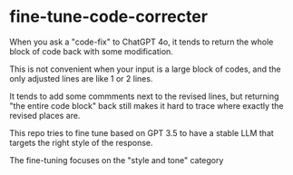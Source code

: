 # fine-tune-code-correcter

When you ask a "code-fix" to ChatGPT 4o, it tends to return the whole block of code back with some modification. 

This is not convenient when your input is a large block of codes, and the only adjusted lines are like 1 or 2 lines. 

It tends to add some commments next to the revised lines, but returning "the entire code block" back still makes it hard to trace where exactly the revised places are. 

This repo tries to fine tune based on GPT 3.5 to have a stable LLM that targets the right style of the response. 

The fine-tuning focuses on the "style and tone" category
